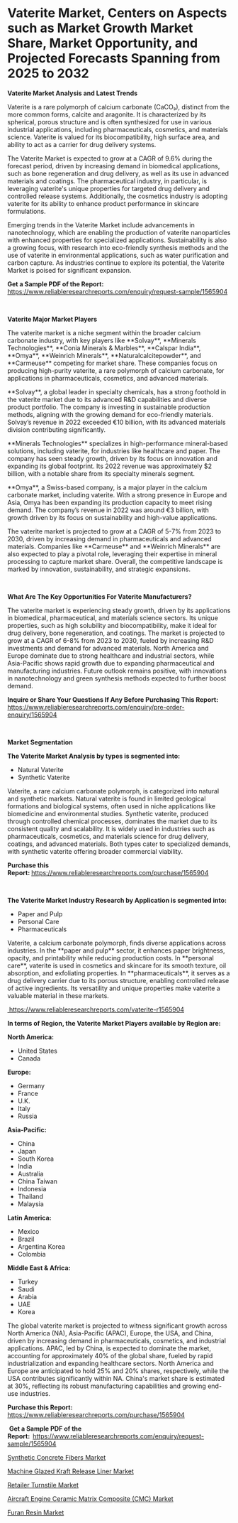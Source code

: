 <p><h1>Vaterite Market, Centers on Aspects such as Market Growth Market Share, Market Opportunity, and Projected Forecasts Spanning from 2025 to 2032</h1></p><p><strong>Vaterite Market Analysis and Latest Trends</strong></p>
<p><p>Vaterite is a rare polymorph of calcium carbonate (CaCO₃), distinct from the more common forms, calcite and aragonite. It is characterized by its spherical, porous structure and is often synthesized for use in various industrial applications, including pharmaceuticals, cosmetics, and materials science. Vaterite is valued for its biocompatibility, high surface area, and ability to act as a carrier for drug delivery systems.</p><p>The Vaterite Market is expected to grow at a CAGR of 9.6% during the forecast period, driven by increasing demand in biomedical applications, such as bone regeneration and drug delivery, as well as its use in advanced materials and coatings. The pharmaceutical industry, in particular, is leveraging vaterite's unique properties for targeted drug delivery and controlled release systems. Additionally, the cosmetics industry is adopting vaterite for its ability to enhance product performance in skincare formulations.</p><p>Emerging trends in the Vaterite Market include advancements in nanotechnology, which are enabling the production of vaterite nanoparticles with enhanced properties for specialized applications. Sustainability is also a growing focus, with research into eco-friendly synthesis methods and the use of vaterite in environmental applications, such as water purification and carbon capture. As industries continue to explore its potential, the Vaterite Market is poised for significant expansion.</p></p>
<p><strong>Get a Sample PDF of the Report:&nbsp;</strong> <a href="https://www.reliableresearchreports.com/enquiry/request-sample/1565904?utm_campaign=2176&utm_medium=2&utm_source=Github&utm_content=ia&utm_term=25012025&utm_id=vaterite">https://www.reliableresearchreports.com/enquiry/request-sample/1565904</a></p>
<p>&nbsp;</p>
<p><strong>Vaterite Major Market Players</strong></p>
<p><p>The vaterite market is a niche segment within the broader calcium carbonate industry, with key players like **Solvay**, **Minerals Technologies**, **Conia Minerals & Marbles**, **Calspar India**, **Omya**, **Weinrich Minerals**, **Naturalcalcitepowder**, and **Carmeuse** competing for market share. These companies focus on producing high-purity vaterite, a rare polymorph of calcium carbonate, for applications in pharmaceuticals, cosmetics, and advanced materials.</p><p>**Solvay**, a global leader in specialty chemicals, has a strong foothold in the vaterite market due to its advanced R&D capabilities and diverse product portfolio. The company is investing in sustainable production methods, aligning with the growing demand for eco-friendly materials. Solvay’s revenue in 2022 exceeded €10 billion, with its advanced materials division contributing significantly.</p><p>**Minerals Technologies** specializes in high-performance mineral-based solutions, including vaterite, for industries like healthcare and paper. The company has seen steady growth, driven by its focus on innovation and expanding its global footprint. Its 2022 revenue was approximately $2 billion, with a notable share from its specialty minerals segment.</p><p>**Omya**, a Swiss-based company, is a major player in the calcium carbonate market, including vaterite. With a strong presence in Europe and Asia, Omya has been expanding its production capacity to meet rising demand. The company’s revenue in 2022 was around €3 billion, with growth driven by its focus on sustainability and high-value applications.</p><p>The vaterite market is projected to grow at a CAGR of 5-7% from 2023 to 2030, driven by increasing demand in pharmaceuticals and advanced materials. Companies like **Carmeuse** and **Weinrich Minerals** are also expected to play a pivotal role, leveraging their expertise in mineral processing to capture market share. Overall, the competitive landscape is marked by innovation, sustainability, and strategic expansions.</p></p>
<p>&nbsp;</p>
<p><strong>What Are The Key Opportunities For Vaterite Manufacturers?</strong></p>
<p><p>The vaterite market is experiencing steady growth, driven by its applications in biomedical, pharmaceutical, and materials science sectors. Its unique properties, such as high solubility and biocompatibility, make it ideal for drug delivery, bone regeneration, and coatings. The market is projected to grow at a CAGR of 6-8% from 2023 to 2030, fueled by increasing R&D investments and demand for advanced materials. North America and Europe dominate due to strong healthcare and industrial sectors, while Asia-Pacific shows rapid growth due to expanding pharmaceutical and manufacturing industries. Future outlook remains positive, with innovations in nanotechnology and green synthesis methods expected to further boost demand.</p></p>
<p><strong>Inquire or Share Your Questions If Any Before Purchasing This Report:</strong> <a href="https://www.reliableresearchreports.com/enquiry/pre-order-enquiry/1565904?utm_campaign=2176&utm_medium=2&utm_source=Github&utm_content=ia&utm_term=25012025&utm_id=vaterite">https://www.reliableresearchreports.com/enquiry/pre-order-enquiry/1565904</a></p>
<p>&nbsp;</p>
<p><strong>Market Segmentation</strong></p>
<p><strong>The Vaterite Market Analysis by types is segmented into:</strong></p>
<p><ul><li>Natural Vaterite</li><li>Synthetic Vaterite</li></ul></p>
<p><p>Vaterite, a rare calcium carbonate polymorph, is categorized into natural and synthetic markets. Natural vaterite is found in limited geological formations and biological systems, often used in niche applications like biomedicine and environmental studies. Synthetic vaterite, produced through controlled chemical processes, dominates the market due to its consistent quality and scalability. It is widely used in industries such as pharmaceuticals, cosmetics, and materials science for drug delivery, coatings, and advanced materials. Both types cater to specialized demands, with synthetic vaterite offering broader commercial viability.</p></p>
<p><strong>Purchase this Report:&nbsp;</strong><a href="https://www.reliableresearchreports.com/purchase/1565904?utm_campaign=2176&utm_medium=2&utm_source=Github&utm_content=ia&utm_term=25012025&utm_id=vaterite">https://www.reliableresearchreports.com/purchase/1565904</a></p>
<p>&nbsp;</p>
<p><strong>The Vaterite Market Industry Research by Application is segmented into:</strong></p>
<p><ul><li>Paper and Pulp</li><li>Personal Care</li><li>Pharmaceuticals</li></ul></p>
<p><p>Vaterite, a calcium carbonate polymorph, finds diverse applications across industries. In the **paper and pulp** sector, it enhances paper brightness, opacity, and printability while reducing production costs. In **personal care**, vaterite is used in cosmetics and skincare for its smooth texture, oil absorption, and exfoliating properties. In **pharmaceuticals**, it serves as a drug delivery carrier due to its porous structure, enabling controlled release of active ingredients. Its versatility and unique properties make vaterite a valuable material in these markets.</p></p>
<p><a href="https://www.reliableresearchreports.com/vaterite-r1565904?utm_campaign=2176&utm_medium=2&utm_source=Github&utm_content=ia&utm_term=25012025&utm_id=vaterite">&nbsp;https://www.reliableresearchreports.com/vaterite-r1565904</a></p>
<p><strong>In terms of Region, the Vaterite Market Players available by Region are:</strong></p>
<p>
    <p> <strong> North America: </strong>
        <ul>
            <li>United States</li>
            <li>Canada</li>
        </ul>
        </p> 
    <p> <strong> Europe: </strong>
        <ul>
            <li>Germany</li>
            <li>France</li>
            <li>U.K.</li>
            <li>Italy</li>
            <li>Russia</li>
        </ul>
        </p> 
    <p> <strong> Asia-Pacific: </strong>
        <ul>
            <li>China</li>
            <li>Japan</li>
            <li>South Korea</li>
            <li>India</li>
            <li>Australia</li>
            <li>China Taiwan</li>
            <li>Indonesia</li>
            <li>Thailand</li>
            <li>Malaysia</li>
        </ul>
        </p> 
    <p> <strong> Latin America: </strong>
        <ul>
            <li>Mexico</li>
            <li>Brazil</li>
            <li>Argentina Korea</li>
            <li>Colombia</li>
        </ul>
        </p> 
    <p> <strong> Middle East & Africa: </strong>
        <ul>
            <li>Turkey</li>
            <li>Saudi</li>
            <li>Arabia</li>
            <li>UAE</li>
            <li>Korea</li>
        </ul>
    </p>
    </p>
<p><p>The global vaterite market is projected to witness significant growth across North America (NA), Asia-Pacific (APAC), Europe, the USA, and China, driven by increasing demand in pharmaceuticals, cosmetics, and industrial applications. APAC, led by China, is expected to dominate the market, accounting for approximately 40% of the global share, fueled by rapid industrialization and expanding healthcare sectors. North America and Europe are anticipated to hold 25% and 20% shares, respectively, while the USA contributes significantly within NA. China's market share is estimated at 30%, reflecting its robust manufacturing capabilities and growing end-use industries.</p></p>
<p><strong>Purchase this Report: </strong><a href="https://www.reliableresearchreports.com/purchase/1565904?utm_campaign=2176&utm_medium=2&utm_source=Github&utm_content=ia&utm_term=25012025&utm_id=vaterite">https://www.reliableresearchreports.com/purchase/1565904</a></p>
<p>&nbsp;<strong>Get a Sample PDF of the Report:&nbsp;&nbsp;</strong><a href="https://www.reliableresearchreports.com/enquiry/request-sample/1565904?utm_campaign=2176&utm_medium=2&utm_source=Github&utm_content=ia&utm_term=25012025&utm_id=vaterite">https://www.reliableresearchreports.com/enquiry/request-sample/1565904</a></p>
<p><strong></strong></p>
<p><p><a href="https://www.linkedin.com/pulse/synthetic-concrete-fibers-markets-path-52-cagr-2025-2032-whats-pyevf?utm_campaign=2176&utm_medium=2&utm_source=Github&utm_content=ia&utm_term=25012025&utm_id=vaterite">Synthetic Concrete Fibers Market</a></p><p><a href="https://www.linkedin.com/pulse/machine-glazed-kraft-release-liner-market-research-report-exploring-qjpjc?utm_campaign=2176&utm_medium=2&utm_source=Github&utm_content=ia&utm_term=25012025&utm_id=vaterite">Machine Glazed Kraft Release Liner Market</a></p><p><a href="https://www.linkedin.com/pulse/assessment-retailer-turnstile-market-current-landscape-gxvzc?utm_campaign=2176&utm_medium=2&utm_source=Github&utm_content=ia&utm_term=25012025&utm_id=vaterite">Retailer Turnstile Market</a></p><p><a href="https://www.linkedin.com/pulse/aircraft-engine-ceramic-matrix-composite-cmc-market-revenue-demand-fmq1c?utm_campaign=2176&utm_medium=2&utm_source=Github&utm_content=ia&utm_term=25012025&utm_id=vaterite">Aircraft Engine Ceramic Matrix Composite (CMC) Market</a></p><p><a href="https://github.com/zanoligarav/Market-Research-Report-List-1/blob/main/furan-resin-market.md?utm_campaign=2176&utm_medium=2&utm_source=Github&utm_content=ia&utm_term=25012025&utm_id=vaterite">Furan Resin Market</a></p></p>